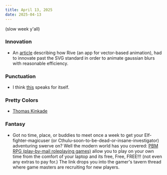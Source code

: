 ```yaml
---
title: April 13, 2025
date: 2025-04-13
---
```

 (slow week y'all)

### Innovation
* An [article](https://rive.app/blog/how-rive-reinvented-feathering-for-the-vectorian-era) describing how Rive (an app for vector-based animation), had to innovate past the SVG standard in order to animate gaussian blurs with reasonable efficiency.

### Punctuation
* I think [this](https://www.tiktok.com/@elle.cordova/video/7489972127379213614?q=elle%20cordova&t=1744037758945) speaks for itself.

### Pretty Colors
* [Thomas Kinkade](https://www.bbc.com/culture/article/20250326-why-the-quaint-paintings-of-thomas-kinkade-divided-the-us)

### Fantasy

* Got no time, place, or buddies to meet once a week to get your Elf-fighter-magicuser (or Cthulu-soon-to-be-dead-or-insane-investigator) adventuring swerve on? Well the modern world has you covered: [PBM RPG (play-by-mail roleplaying games)](https://gamersplane.com/forums/10/) allow you to play on your own time from the comfort of your laptop and its free, Free, FREE!!!  (not even any extras to pay for.) The link drops you into the gamer's tavern thread where game masters are recruiting for new players.